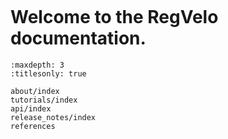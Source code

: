 ```{include} ../README.md

```

# Welcome to the RegVelo documentation.

```{toctree}
:maxdepth: 3
:titlesonly: true

about/index
tutorials/index
api/index
release_notes/index
references

```
